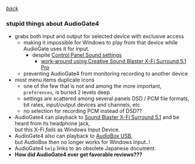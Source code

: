 [*back*](README.md)  

### stupid things about AudioGate4
- grabs both input and output for selected device with exclusive access
   - making it impossible for Windows to play from that device
     while AudioGate uses it for input.  
		- despite [Control Panel Sound settings](control.md)  
			- [work-around using Creative Sound Blaster X-Fi Surround 5.1 Pro](control.md#audiogate4-stupidity-dsd-playback-work-around-using-creative-sound-blaster-x-fi-surround-51-pro)
   - preventing AudioGate4 from monitoring recording to another device
- most menu items duplicate icons
  - one of the few that is not and among the more important, `preferences`,
    is buried 2 levels deep
  - settings are scattered among several panels
    DSD / PCM file formats, bit rates, input/output devices and channels, etc
  - no selection for recording PCM instead of DSD??
- AudioGate4 can playback to [Sound Blaster X-Fi Surround 5.1](https://en.creative.com/p/sound-cards/sound-blaster-x-fi-surround-5-1-pro)
 and be heard from its headphone jack,  
  but this X-Fi *fails* as Windows Input Device.
- AudioGate4 also can playback to [AudioBox USB](https://www.presonus.com/products/AudioBox-USB),  
  but AudioBox then no longer works for Windows Input..!  
- AudioGate4 `help` links to an obsolete Japanese document.  
- **How did AudioGate4 ever get favorable reviews???**
